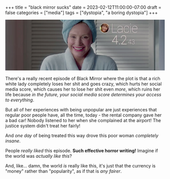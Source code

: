 +++
title = "black mirror sucks"
date = 2023-02-12T11:00:00-07:00
draft = false
categories = ["media"]
tags = ["dystopia", "a boring dystopia"]
+++

![](./lacie.png)

There's a really recent episode of Black Mirror where the plot is that a rich white lady completely loses her shit and goes crazy, which hurts her social media score, which causes her to lose her shit even _more_, which ruins her life because _in the future, your social media score determines your access to everything_.

But all of her experiences with being unpopular are just experiences that regular poor people have, all the time, today - the rental company gave her a bad car! Nobody listened to her when she complained at the airport! The justice system didn't treat her fairly!

And _one day_ of being treated this way drove this poor woman _completely insane_.

People _really liked_ this episode. **Such effective horror writing!** Imagine if the world was _actually like this_?

And, like... damn, the world _is_ really like this, it's just that the currency is "money" rather than "popularity", as if that is _any fairer_.